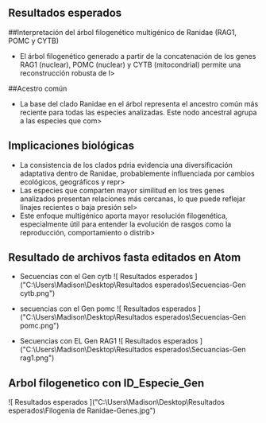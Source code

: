 ## Resultados esperados
##Interpretación del árbol filogenético multigénico de Ranidae (RAG1, POMC y CYTB)
* El árbol filogenético generado a partir de la concatenación de los genes RAG1 (nuclear), POMC (nuclear) y CYTB (mitocondrial) permite una reconstrucción robusta de l>

##Acestro común
* La base del clado Ranidae en el árbol representa el ancestro común más reciente para todas las especies analizadas. Este nodo ancestral agrupa a las especies que com>

## Implicaciones biológicas
* La consistencia de los clados pdria evidencia una diversificación adaptativa dentro de Ranidae, probablemente influenciada por cambios ecológicos, geográficos y repr>
* Las especies que comparten mayor similitud en los tres genes analizados presentan relaciones más cercanas, lo que puede reflejar linajes recientes o baja presión sel>
* Este enfoque multigénico aporta mayor resolución filogenética, especialmente útil para entender la evolución de rasgos como la reproducción, comportamiento o distrib>


## Resultado de archivos fasta editados en Atom
* Secuencias con el Gen cytb
![ Resultados esperados ]("C:\Users\Madison\Desktop\Resultados esperados\Secuencias-Gen cytb.png")

* secuencias con el Gen pomc
![ Resultados esperados ]("C:\Users\Madison\Desktop\Resultados esperados\Secuencias-Gen pomc.png")

* Secuencias con EL Gen RAG1
![ Resultados esperados ]("C:\Users\Madison\Desktop\Resultados esperados\Secuancias-Gen rag1.png")

## Arbol filogenetico con ID_Especie_Gen
![ Resultados esperados ]("C:\Users\Madison\Desktop\Resultados esperados\Filogenia de Ranidae-Genes.jpg")
